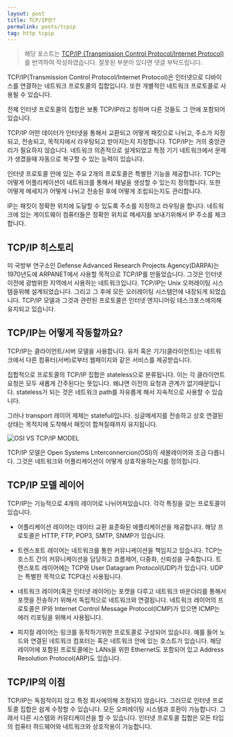 ```yaml
---
layout: post
title: TCP/IP란?
permalink: posts/tcpip
tag: http tcpip
---
```


> 해당 포스트는 [TCP/IP (Transmission Control Protocol/Internet Protocol)](https://searchnetworking.techtarget.com/definition/TCP-IP)를 번역하여 작성하였습니다. 잘못된 부분이 있다면 댓글 부탁드립니다.

TCP/IP(Transmission Control Protocol/Internet Protocol)은 인터넷으로 디바이스를 연결하는 네트워크 프로토콜의 집합입니다. 또한 개별적인 네트워크 프로토콜로 사용될 수 있습니다.

전체 인터넷 프로토콜의 집합은 보통 TCP/IP라고 칭하며 다른 것들도 그 안에 포함되어 있습니다.

TCP/IP 어떤 데이터가 인터넷을 통해서 교환되고 어떻게 패킷으로 나뉘고, 주소가 지정되고, 전송되고, 목적지에서 라우팅되고 받아지는지 지정합니다. TCP/IP는 거의 중앙관리가 필요하지 않습니다. 네트워크 의존적으로 설게되었고 특정 기기 네트워크에서 문제가 생겼을때 자동으로 복구할 수 있는 능력이 있습니다.

인터넷 프로토콜 안에 있는 주요 2개의 프로토콜은 특별한 기능을 제공합니다.
TCP는 어떻게 어플리케이션이 네트워크를 통해서 채널을 생성할 수 있는지 정의합니다. 또한 어떻게 메세지가 어떻게 나뉘고 전송된 후에 어떻게 조립되는지도 관리합니다.

IP는 패킷이 정확한 위치에 도달할 수 있도록 주소를 지정하고 라우팅을 합니다. 네트워크에 있는 게이트웨이 컴퓨터들은 정확한 위치로 메세지를 보내기위해서 IP 주소를 체크합니다.

## TCP/IP 히스토리

미 국방부 연구소인 Defense Advanced Research Projects Agency(DARPA)는 1970년도에 ARPANET에서 사용할 목적으로 TCP/IP를 만들었습니다. 그것은 인터넷 이전에 광범위한 지역에서 사용하는 네트워크입니다. TCP/IP는 Unix 오퍼레이팅 시스템을위해 설계되었습니다. 그리고 그 후에 모든 오러레이팅 시스템안에 내장되게 되었습니다.
TCP/IP 모델과 그것과 관련된 프로토콜은 인터넷 엔지니어링 테스크포스에의해 유지되고 있습니다.

## TCP/IP는 어떻게 작동할까요?

TCP/IP는 클라이언트/서버 모델을 사용합니다. 유저 혹은 기기(클라이언트)는 네트워크에서 다른 컴퓨터(서버)로부터 웹페이지와 같은 서비스를 제공받습니다.

집합적으로 프로토콜의 TCP/IP 집합은 stateless으로 분류됩니다. 이는 각 클라이언트 요청은 모두 새롭게 간주된다는 뜻입니다. 왜냐면 이전의 요청과 관계가 없기때문입니다. stateless가 되는 것은 네트워크 path를 자유롭게 해서 지속적으로 사용할 수 있습니다.

그러나 transport 레이어 제체는 statefull입니다. 싱글메세지를 전송하고 상호 연결된 상태는 목적지에 도착해서 패킷이 합쳐질때까지 유지됩니다.

![OSI VS TCP/IP MODEL](https://cdn.ttgtmedia.com/rms/onlineImages/networking-osi_vs_tcp-ip_model_table_desktop.jpg)

TCP/IP 모델은 Open Systems Lnterconnercion(OSI)의 세블레이어와 조금 다릅니다. 그것은 네트워크와 어플리케이션이 어떻게 상효작용하는지를 정의힙니다.

## TCP/IP 모델 레이어

TCP/IP는 기능적으로 4개의 레이어로 나뉘어져있습니다. 각각 특징을 갖는 프로토콜이 있습니다.

- 어플리케이션 레이어는 데이터 교환 표준화된 에플리케이션을 제공합니다. 해당 프로토콜은 HTTP, FTP, POP3, SMTP, SNMP가 있습니다.

- 트렌스포트 레이어는 네트워크를 통한 커뮤니케이션을 책임지고 있습니다. TCP는 호스트 간의 커뮤니케이션을 담당하고 흐름제어, 다중화, 신뢰성을 구축합니다. 트렌스포트 레이어에는 TCP와 User Datagram Protocol(UDP)가 있습니다. UDP는 특별한 목적으로 TCP대신 사용됩니다.

- 네트워크 레이어(혹은 인터넷 레이어)는 포캣을 다루고 네트워크 바운더리를 통해서 포캣을 전송하기 위해서 독립적으로 네트워크와 연결됩니다. 네트워크 레이어의 프로토콜은 IP와 Internet Control Message Protocol(ICMP)가 있으면 ICMP는 에러 리포팅을 위해서 사용됩니다.

- 피지컬 레이어는 링크를 동작하기위한 프로토콜로 구성되어 있습니다. 예를 들어 노드와 연결된 네트워크 컴포터는 혹은 네트워크 안에 있는 호스트가 있습니다. 해당 레이어에 포함된 프로토콜에는 LANs을 위한 Ethernet도 포함되어 있고 Address Resolution Protocol(ARP)도 있습니다.

## TCP/IP의 이점

TCP/IP는 독점적이지 않고 특정 회사에의해 조정되지 않습니다. 그러므로 인터넷 프로토콜 집합은 쉽게 수정할 수 있습니다. 모든 오퍼레이팅 시스템과 호환이 가능합니다. 그래서 다른 시스템와 커뮤티케이션을 할 수 있습니다. 인터넷 프로토콜 집합은 모든 타입의 컴퓨터 하드웨어와 네트워크와 상호작용이 가능합니다.
